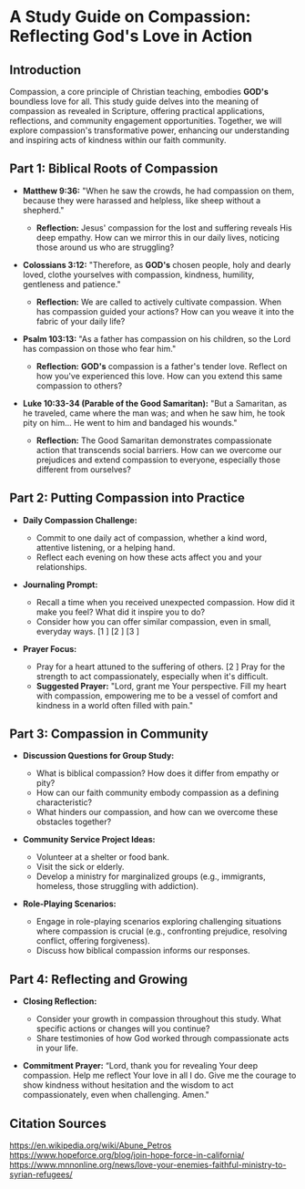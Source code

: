 # A Study Guide on Compassion: Reflecting God's Love in Action

## **Introduction**

Compassion, a core principle of Christian teaching, embodies **GOD's** boundless love for all. This study guide delves into the meaning of compassion as revealed in Scripture, offering practical applications, reflections, and community engagement opportunities. Together, we will explore compassion's transformative power, enhancing our understanding and inspiring acts of kindness within our faith community.

## **Part 1: Biblical Roots of Compassion**

*   **Matthew 9:36:** "When he saw the crowds, he had compassion on them, because they were harassed and helpless, like sheep without a shepherd."

    *   **Reflection:** Jesus' compassion for the lost and suffering reveals His deep empathy. How can we mirror this in our daily lives, noticing those around us who are struggling?
*   **Colossians 3:12:** "Therefore, as **GOD's** chosen people, holy and dearly loved, clothe yourselves with compassion, kindness, humility, gentleness and patience."

    *   **Reflection:**  We are called to actively cultivate compassion.  When has compassion guided your actions? How can you weave it into the fabric of your daily life?
*   **Psalm 103:13:** "As a father has compassion on his children, so the Lord has compassion on those who fear him."

    *   **Reflection:** **GOD's** compassion is a father's tender love. Reflect on how you've experienced this love. How can you extend this same compassion to others?
*   **Luke 10:33-34 (Parable of the Good Samaritan):** "But a Samaritan, as he traveled, came where the man was; and when he saw him, he took pity on him... He went to him and bandaged his wounds."

    *   **Reflection:** The Good Samaritan demonstrates compassionate action that transcends social barriers. How can we overcome our prejudices and extend compassion to everyone, especially those different from ourselves?

## **Part 2: Putting Compassion into Practice**

*   **Daily Compassion Challenge:**

    *   Commit to one daily act of compassion, whether a kind word, attentive listening, or a helping hand.
    *   Reflect each evening on how these acts affect you and your relationships.
*   **Journaling Prompt:**

    *   Recall a time when you received unexpected compassion. How did it make you feel? What did it inspire you to do?
    *   Consider how you can offer similar compassion, even in small, everyday ways. [1 ]  [2 ]  [3 ] 
*   **Prayer Focus:**

    *   Pray for a heart attuned to the suffering of others. [2 ]  Pray for the strength to act compassionately, especially when it's difficult.
    *   **Suggested Prayer:** "Lord, grant me Your perspective. Fill my heart with compassion, empowering me to be a vessel of comfort and kindness in a world often filled with pain."

## **Part 3: Compassion in Community**

*   **Discussion Questions for Group Study:**

    *   What is biblical compassion? How does it differ from empathy or pity?
    *   How can our faith community embody compassion as a defining characteristic?
    *   What hinders our compassion, and how can we overcome these obstacles together?
*   **Community Service Project Ideas:**

    *   Volunteer at a shelter or food bank.
    *   Visit the sick or elderly.
    *   Develop a ministry for marginalized groups (e.g., immigrants, homeless, those struggling with addiction).
*   **Role-Playing Scenarios:**

    *   Engage in role-playing scenarios exploring challenging situations where compassion is crucial (e.g., confronting prejudice, resolving conflict, offering forgiveness).
    *   Discuss how biblical compassion informs our responses.

## **Part 4: Reflecting and Growing**

*   **Closing Reflection:**

    *   Consider your growth in compassion throughout this study. What specific actions or changes will you continue?
    *   Share testimonies of how God worked through compassionate acts in your life.
*   **Commitment Prayer:** “Lord, thank you for revealing Your deep compassion. Help me reflect Your love in all I do. Give me the courage to show kindness without hesitation and the wisdom to act compassionately, even when challenging. Amen."

##  Citation Sources
https://en.wikipedia.org/wiki/Abune_Petros 
https://www.hopeforce.org/blog/join-hope-force-in-california/ 
https://www.mnnonline.org/news/love-your-enemies-faithful-ministry-to-syrian-refugees/ 
